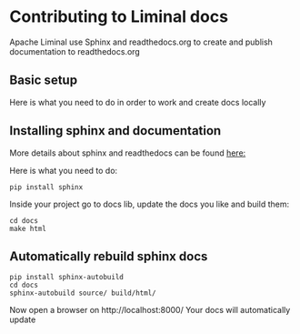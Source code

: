 <!--
Licensed to the Apache Software Foundation (ASF) under one
or more contributor license agreements.  See the NOTICE file
distributed with this work for additional information
regarding copyright ownership.  The ASF licenses this file
to you under the Apache License, Version 2.0 (the
"License"); you may not use this file except in compliance
with the License.  You may obtain a copy of the License at

  http://www.apache.org/licenses/LICENSE-2.0

Unless required bgit y applicable law or agreed to in writing,
software distributed under the License is distributed on an
"AS IS" BASIS, WITHOUT WARRANTIES OR CONDITIONS OF ANY
KIND, either express or implied.  See the License for the
specific language governing permissions and limitations
under the License.
-->

# Contributing to Liminal docs

Apache Liminal use Sphinx and readthedocs.org to create and publish documentation to readthedocs.org

## Basic setup
Here is what you need to do in order to work and create docs locally

## Installing sphinx and documentation 

More details  about sphinx and readthedocs can be found [here:](https://docs.readthedocs.io/en/stable/intro/getting-started-with-sphinx.html)
 
Here is what you need to do:
```
pip install sphinx
```
Inside your project go to docs lib, update the docs you like and build them:
```
cd docs
make html
```

## Automatically rebuild sphinx docs
```
pip install sphinx-autobuild
cd docs
sphinx-autobuild source/ build/html/
```
Now open a browser on 
http://localhost:8000/
Your docs will automatically update


